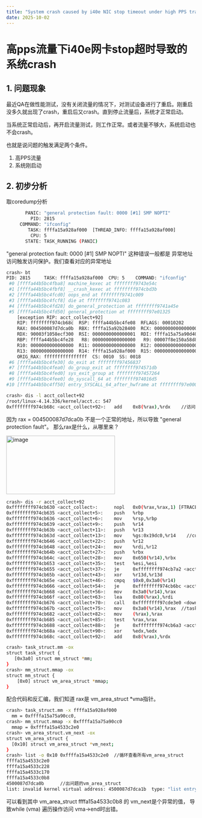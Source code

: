```yaml
---
title: "System crash caused by i40e NIC stop timeout under high PPS traffic"
date: 2025-10-02
---
```


# 高pps流量下i40e网卡stop超时导致的系统crash

## 1. 问题现象

最近QA在做性能测试，没有关闭流量的情况下，对测试设备进行了重启。刚重启没多久就出现了crash，重启后又crash。直到停止流量后，系统才正常启动。

当系统正常启动后，再开启流量测试，则工作正常。或者流量不够大，系统启动也不会crash。

也就是说问题的触发满足两个条件。
1. 高PPS流量
2. 系统刚启动

## 2. 初步分析

取coredump分析

```bash
       PANIC: "general protection fault: 0000 [#1] SMP NOPTI"
         PID: 2815
     COMMAND: "ifconfig"
        TASK: ffffa15a928af000  [THREAD_INFO: ffffa15a928af000]
         CPU: 5
       STATE: TASK_RUNNING (PANIC)

```

"general protection fault: 0000 [#1] SMP NOPTI" 这种错误一般都是 异常地址访问触发访问保护。我们查看对应的异常地址

```bash
crash> bt
PID: 2815     TASK: ffffa15a928af000  CPU: 5    COMMAND: "ifconfig"
 #0 [ffffa44b5bc4fba8] machine_kexec at ffffffff9743e54c
 #1 [ffffa44b5bc4fbf8] __crash_kexec at ffffffff974cbd3b
 #2 [ffffa44b5bc4fcd0] oops_end at ffffffff9741c009
 #3 [ffffa44b5bc4fcf8] die at ffffffff9741c083
 #4 [ffffa44b5bc4fd28] do_general_protection at ffffffff9741a45e
 #5 [ffffa44b5bc4fd50] general_protection at ffffffff97e01325
    [exception RIP: acct_collect+92]
    RIP: ffffffff974cb68c  RSP: ffffa44b5bc4fe08  RFLAGS: 00010202
    RAX: 004500087d7dca0b  RBX: ffffa15a92b28400  RCX: 0000000000000000
    RDX: 90003f1058ecf300  RSI: 0000000000000001  RDI: ffffa15a75a90d40
    RBP: ffffa44b5bc4fe28   R8: 0000000000000000   R9: 00007f8e150a58d8
    R10: 0000000000000000  R11: 0000000000000000  R12: 0000000000000000
    R13: 0000000000000000  R14: ffffa15a928af000  R15: 0000000000000000
    ORIG_RAX: ffffffffffffffff  CS: 0010  SS: 0018
 #6 [ffffa44b5bc4fe30] do_exit at ffffffff97456837
 #7 [ffffa44b5bc4fea0] do_group_exit at ffffffff974571db
 #8 [ffffa44b5bc4fed0] sys_exit_group at ffffffff97457264
 #9 [ffffa44b5bc4fee0] do_syscall_64 at ffffffff974016d5
#10 [ffffa44b5bc4ff50] entry_SYSCALL_64_after_hwframe at ffffffff97e0008d

crash> dis -l acct_collect+92
/root/linux-4.14.336/kernel/acct.c: 547
0xffffffff974cb68c <acct_collect+92>:   add    0x8(%rax),%rdx    //访问rax寄存器

```

因为 rax = 004500087d7dca0b 不是一个正常的地址，所以导致 "general protection fault"。
那么rax是什么，从哪里来？

<img width="289" height="155" alt="image" src="https://github.com/user-attachments/assets/ecb57906-de2a-4b22-8c57-fbfd0147e116" />

```bash
crash> dis -r acct_collect+92
0xffffffff974cb630 <acct_collect>:      nopl   0x0(%rax,%rax,1) [FTRACE NOP]
0xffffffff974cb635 <acct_collect+5>:    push   %rbp
0xffffffff974cb636 <acct_collect+6>:    mov    %rsp,%rbp
0xffffffff974cb639 <acct_collect+9>:    push   %r14
0xffffffff974cb63b <acct_collect+11>:   push   %r13
0xffffffff974cb63d <acct_collect+13>:   mov    %gs:0x19dc0,%r14    //current指向的当前task_struct
0xffffffff974cb646 <acct_collect+22>:   push   %r12
0xffffffff974cb648 <acct_collect+24>:   mov    %rdi,%r12
0xffffffff974cb64b <acct_collect+27>:   push   %rbx
0xffffffff974cb64c <acct_collect+28>:   mov    0x650(%r14),%rbx
0xffffffff974cb653 <acct_collect+35>:   test   %esi,%esi
0xffffffff974cb655 <acct_collect+37>:   je     0xffffffff974cb7a2 <acct_collect+370>
0xffffffff974cb65b <acct_collect+43>:   xor    %r13d,%r13d
0xffffffff974cb65e <acct_collect+46>:   cmpq   $0x0,0x3a0(%r14)
0xffffffff974cb666 <acct_collect+54>:   je     0xffffffff974cb6bc <acct_collect+140>
0xffffffff974cb668 <acct_collect+56>:   mov    0x3a0(%r14),%rax
0xffffffff974cb66f <acct_collect+63>:   lea    0x80(%rax),%rdi
0xffffffff974cb676 <acct_collect+70>:   call   0xffffffff97cde3e0 <down_read>
0xffffffff974cb67b <acct_collect+75>:   mov    0x3a0(%r14),%rax  //task_struct.mm
0xffffffff974cb682 <acct_collect+82>:   mov    (%rax),%rax
0xffffffff974cb685 <acct_collect+85>:   test   %rax,%rax
0xffffffff974cb688 <acct_collect+88>:   je     0xffffffff974cb6a3 <acct_collect+115>
0xffffffff974cb68a <acct_collect+90>:   xor    %edx,%edx
0xffffffff974cb68c <acct_collect+92>:   add    0x8(%rax),%rdx

crash> task_struct.mm -ox
struct task_struct {
   [0x3a0] struct mm_struct *mm;
}
crash> mm_struct.mmap -ox
struct mm_struct {
    [0x0] struct vm_area_struct *mmap;
}

```

配合代码和反汇编，我们知道 rax是 vm_area_struct *vma指针。

```bash
crash> task_struct.mm -x ffffa15a928af000
  mm = 0xffffa15a75a90cc0,
crash> mm_struct.mmap -x 0xffffa15a75a90cc0
  mmap = 0xffffa15a4533c2e0
crash> vm_area_struct.vm_next -ox
struct vm_area_struct {
  [0x10] struct vm_area_struct *vm_next;
}
crash> list -o 0x10 0xffffa15a4533c2e0  //循环查看所有vm_area_struct
ffffa15a4533c2e0
ffffa15a4533c228
ffffa15a4533c170
ffffa15a4533c0b8
4500087d7dca0b      //出问题的vm_area_struct
list: invalid kernel virtual address: 4500087d7dca1b  type: "list entry"

```

可以看到其中 vm_area_struct ffffa15a4533c0b8 的 vm_next是个异常的值， 导致while (vma) 遍历操作访问 vma->end时出错。

```bash

```
